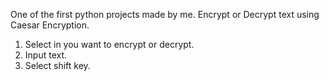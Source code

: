 One of the first python projects made by me.
Encrypt or Decrypt text using Caesar Encryption.
1. Select in you want to encrypt or decrypt.
2. Input text.
3. Select shift key.
